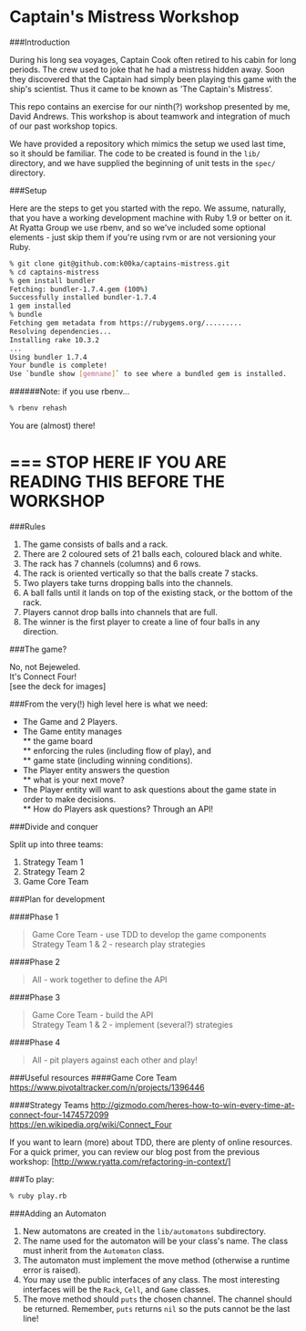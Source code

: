 Captain's Mistress Workshop
===========================

###Introduction

During his long sea voyages, Captain Cook often retired to his cabin for long periods. The crew used to joke that he had a mistress hidden away. Soon they discovered that the Captain had simply been playing this game with the ship's scientist. Thus it came to be known as 'The Captain's Mistress’.

This repo contains an exercise for our ninth(?) workshop presented by me, David Andrews. This workshop is about teamwork and integration of much of our past workshop topics.

We have provided a repository which mimics the setup we used last time, so it should be familiar. The code to be created is found in the ``lib/`` directory, and we have supplied the beginning of unit tests in the ``spec/`` directory.

###Setup

Here are the steps to get you started with the repo. We assume, naturally, that you have a working development machine with Ruby 1.9 or better on it. At Ryatta Group we use rbenv, and so we've included some optional elements - just skip them if you're using rvm or are not versioning your Ruby.

```sh
% git clone git@github.com:k00ka/captains-mistress.git
% cd captains-mistress
% gem install bundler
Fetching: bundler-1.7.4.gem (100%)
Successfully installed bundler-1.7.4
1 gem installed
% bundle
Fetching gem metadata from https://rubygems.org/.........
Resolving dependencies...
Installing rake 10.3.2
...
Using bundler 1.7.4
Your bundle is complete!
Use `bundle show [gemname]` to see where a bundled gem is installed.
```
######Note: if you use rbenv...
```sh
% rbenv rehash
```
You are (almost) there!

===
STOP HERE IF YOU ARE READING THIS BEFORE THE WORKSHOP
===

###Rules

1. The game consists of balls and a rack.  
1. There are 2 coloured sets of 21 balls each, coloured black and white.  
1. The rack has 7 channels (columns) and 6 rows.  
1. The rack is oriented vertically so that the balls create 7 stacks.  
1. Two players take turns dropping balls into the channels.  
1. A ball falls until it lands on top of the existing stack, or the bottom of the rack.  
1. Players cannot drop balls into channels that are full.  
1. The winner is the first player to create a line of four balls in any direction.  

###The game?

No, not Bejeweled.  
It's Connect Four!  
[see the deck for images]  

###From the very(!) high level here is what we need:

* The Game and 2 Players.  
* The Game entity manages  
** the game board  
** enforcing the rules (including flow of play), and  
** game state (including winning conditions).  
* The Player entity answers the question  
** what is your next move?
* The Player entity will want to ask questions about the game state in order to make decisions.  
** How do Players ask questions? Through an API!

###Divide and conquer

Split up into three teams:

1. Strategy Team 1  
1. Strategy Team 2  
1. Game Core Team  

###Plan for development

####Phase 1
> Game Core Team - use TDD to develop the game components  
> Strategy Team 1 & 2 - research play strategies  

####Phase 2
> All - work together to define the API  

####Phase 3
> Game Core Team - build the API  
> Strategy Team 1 & 2 - implement (several?) strategies  

####Phase 4
> All - pit players against each other and play!  


###Useful resources
####Game Core Team
https://www.pivotaltracker.com/n/projects/1396446  

####Strategy Teams
http://gizmodo.com/heres-how-to-win-every-time-at-connect-four-1474572099  
https://en.wikipedia.org/wiki/Connect_Four  


If you want to learn (more) about TDD, there are plenty of online resources. For a quick primer, you can review our blog post from the previous workshop: [http://www.ryatta.com/refactoring-in-context/]

###To play:
```sh
% ruby play.rb
```

###Adding an Automaton
1. New automatons are created in the `lib/automatons` subdirectory.
1. The name used for the automaton will be your class's name. The class must inherit from the `Automaton` class.
1. The automaton must implement the move method (otherwise a runtime error is raised).
1. You may use the public interfaces of any class. The most interesting interfaces will be the `Rack`, `Cell`, and `Game` classes.
1. The move method should `puts` the chosen channel. The channel should be returned. Remember, `puts` returns `nil` so the puts cannot be the last line!
